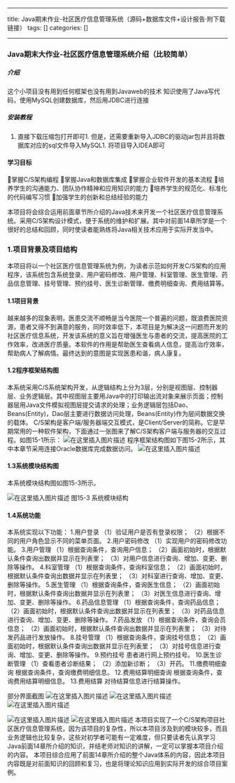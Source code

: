 
--- 
title:  Java期末作业-社区医疗信息管理系统（源码+数据库文件+设计报告·附下载链接） 
tags: []
categories: [] 

---
### Java期末大作业-社区医疗信息管理系统介绍（比较简单）



##### 介绍

这个小项目没有用到任何框架也没有用到Javaweb的技术 知识使用了Java写代码，使用MySQL创建数据库，然后用JDBC进行连接

##### 安装教程
1. 直接下载压缩包打开即可1. 但是，还需要重新导入JDBC的驱动jar包并且将数据库对应的sql文件导入MySQL1. 将项目导入IDEA即可
#### 学习目标

掌握C/S架构编程 掌握Java和数据库集成 掌握企业软件开发的基本流程 培养学生的沟通能力、团队协作精神和应用知识的能力 培养学生的规范化、标准化的代码编写习惯 加强学生的创新和总结经验的能力

本项目将会综合运用前面章节所介绍的Java技术来开发一个社区医疗信息管理系统。采用C/S架构设计模式，便于系统的维护和扩展。其中对前面14章所学是一个很好的总结和回顾，同时使读者能熟练将Java相关技术应用于实际开发当中。

### 1.项目背景及项目结构

本项目将以一个社区医疗信息管理系统为例，为读者示范如何开发C/S架构的应用程序，该系统包含系统登录、用户密码修改、用户管理、科室管理、医生管理、药品信息管理、挂号管理、预约挂号、医生诊断管理、缴费明细查询、费用结算等。

#### 1.1项目背景

越来越多的现象表明，医患交流不顺畅是当今医院一个普遍的问题，既浪费医院资源，患者又得不到满意的服务，同时效率低下，本项目是为解决这一问题而开发的社区医疗信息系统，开发该系统的意义旨在增强医生与患者的交流，提高医院的工作效率，改进医疗质量。本软件的作用是帮助医生查看病人信息，提高治疗效率，帮助病人了解病情。最终达到的意图是实现医患和谐，病人康复。

#### 1.2程序框架结构图

本系统采用C/S系统架构开发，从逻辑结构上分为3层，分别是视图层、控制器层、业务逻辑层。其中视图层主要用Java中的打印输出流对象来展示页面；控制器层用Java文件模拟视图层提交请求的处理；业务逻辑层包括Dao、Beans(Entity)，Dao层主要进行数据访问处理，Beans(Entity)作为层间数据交换的载体。 C/S架构是客户端/服务器端交互模式，是Client/Server的简称。它是早期常用的一种软件架构，下面通过一张图来了解C/S架构客户端与服务器的交互过程。如图15-1所示： <img src="https://img-blog.csdnimg.cn/f5239e20053b4707853674adec72fa05.png" alt="在这里插入图片描述"> 程序框架结构图如下图15-2所示，其中本章节采用连接Oracle数据库完成数据访问。 <img src="https://img-blog.csdnimg.cn/1dbcb1a777674150ab7309492bef51a5.png" alt="在这里插入图片描述">

#### 1.3系统模块结构图

本系统模块结构图如图15-3所示。

<img src="https://img-blog.csdnimg.cn/1013c6b0c3f84522abdb86edf7c48ca5.png" alt="在这里插入图片描述"> 图15-3 系统模块结构

#### 1.4系统功能

本系统实现以下功能： 1.用户登录 （1）验证用户是否有登录权限； （2）根据不同的用户角色显示不同的菜单页面。 2.用户密码修改 （1）实现用户的密码修改功能。 3.用户管理 （1）根据查询条件，查询用户信息； （2）画面初始时，根据默认条件查询出数据并显示在列表里； （3）对用户信息进行查询、增加、变更、删除等操作。 4.科室管理 （1）根据查询条件，查询科室信息； （2）画面初始时，根据默认条件查询出数据并显示在列表里； （3）对科室进行查询、增加、变更、删除等操作。 5.医生管理 （1）根据查询条件，查询医生信息； （2）画面初始时，根据默认条件查询出数据并显示在列表里； （3）对医生信息进行查询、增加、变更、删除等操作。 6.药品信息管理 （1）根据查询条件，查询药品信息； （2）画面初始时，根据默认条件查询出数据并显示在列表里； （3）对药品信息进行查询、增加、变更、删除等操作。 7.药品发放 （1）根据查询条件，查询会员信息； （2）画面初始时，根据默认条件查询出数据并显示在列表里； （3）对待发药品进行发放操作。 8.挂号管理 （1）根据查询条件，查询挂号信息； （2）画面初始时，根据默认条件查询出数据并显示在列表里； （3）对挂号信息进行查询、增加、变更、删除等操作。 9.预约挂号 患者进行网上预约挂号。 10.医生诊断管理 （1）查看患者诊断结果； （2）添加新诊断； （3）开药。 11.缴费明细查询 根据查询条件，查询缴费明细信息。 12.费用结算明细查询 根据查询条件，查询费用结算明细信息。 13.费用结算 对待结算信息进行结算操作。

部分界面截图 <img src="https://img-blog.csdnimg.cn/1d0555a0a3704fba98310ffb7c3c000d.png" alt="在这里插入图片描述"> <img src="https://img-blog.csdnimg.cn/8762af489b8a401f99876829d15de2d3.png" alt="在这里插入图片描述"> <img src="https://img-blog.csdnimg.cn/d97b17c7edd244d180e66a9e3f8c2c86.png" alt="在这里插入图片描述">

<img src="https://img-blog.csdnimg.cn/c364efb437b041a0a57c5180525e6e15.png" alt="在这里插入图片描述"> <img src="https://img-blog.csdnimg.cn/49f1e10e0a804fb6938c4e681b493e75.png" alt="在这里插入图片描述"> 本项目实现了一个C/S架构项目社区医疗信息管理系统，因为该项目的复杂性，所以本项目涉及到的模块较多，而且业务逻辑也比较复杂，这些对初学者可能有一定难度，但只要读者先认真学习Java前面14章所介绍的知识，并结老师对知识的讲解，一定可以掌握本项目介绍的内容。 本项目综合应用了前面14章所介绍的整个Java体系的内容，因此本项目内容既是对前面知识的回顾和复习，也是将理论知识应用到实际开发的综合项目案例。 
